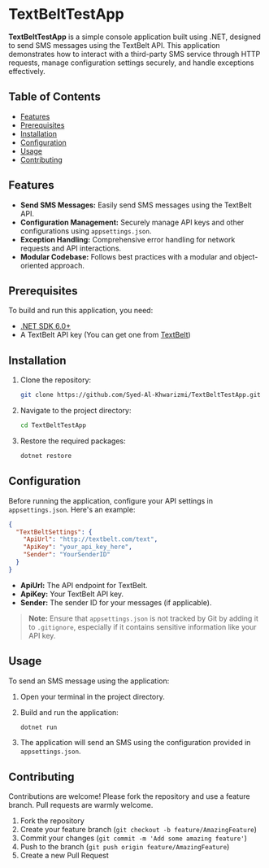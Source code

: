 # TextBeltTestApp

**TextBeltTestApp** is a simple console application built using .NET, designed to send SMS messages using the TextBelt API. This application demonstrates how to interact with a third-party SMS service through HTTP requests, manage configuration settings securely, and handle exceptions effectively.

## Table of Contents

- [Features](#features)
- [Prerequisites](#prerequisites)
- [Installation](#installation)
- [Configuration](#configuration)
- [Usage](#usage)
- [Contributing](#contributing)

## Features

- **Send SMS Messages:** Easily send SMS messages using the TextBelt API.
- **Configuration Management:** Securely manage API keys and other configurations using `appsettings.json`.
- **Exception Handling:** Comprehensive error handling for network requests and API interactions.
- **Modular Codebase:** Follows best practices with a modular and object-oriented approach.

## Prerequisites

To build and run this application, you need:

- [.NET SDK 6.0+](https://dotnet.microsoft.com/download)
- A TextBelt API key (You can get one from [TextBelt](https://textbelt.com/))

## Installation

1. Clone the repository:

   ```bash
   git clone https://github.com/Syed-Al-Khwarizmi/TextBeltTestApp.git
   ```

2. Navigate to the project directory:

   ```bash
   cd TextBeltTestApp
   ```

3. Restore the required packages:

   ```bash
   dotnet restore
   ```

## Configuration

Before running the application, configure your API settings in `appsettings.json`. Here's an example:

```json
{
  "TextBeltSettings": {
    "ApiUrl": "http://textbelt.com/text",
    "ApiKey": "your_api_key_here",
    "Sender": "YourSenderID"
  }
}
```

- **ApiUrl:** The API endpoint for TextBelt.
- **ApiKey:** Your TextBelt API key.
- **Sender:** The sender ID for your messages (if applicable).

> **Note:** Ensure that `appsettings.json` is not tracked by Git by adding it to `.gitignore`, especially if it contains sensitive information like your API key.

## Usage

To send an SMS message using the application:

1. Open your terminal in the project directory.
2. Build and run the application:

   ```bash
   dotnet run
   ```

3. The application will send an SMS using the configuration provided in `appsettings.json`.

## Contributing

Contributions are welcome! Please fork the repository and use a feature branch. Pull requests are warmly welcome.

1. Fork the repository
2. Create your feature branch (`git checkout -b feature/AmazingFeature`)
3. Commit your changes (`git commit -m 'Add some amazing feature'`)
4. Push to the branch (`git push origin feature/AmazingFeature`)
5. Create a new Pull Request
